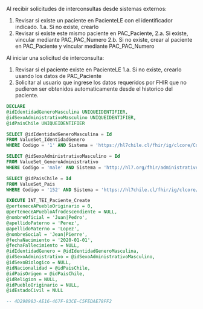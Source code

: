Al recibir solicitudes de interconsultas desde sistemas externos:

1. Revisar si existe un paciente en PacienteLE con el identificador indicado.
   1.a. Si no existe, crearlo
2. Revisar si existe este mismo paciente en PAC_Paciente,
   2.a. Si existe, vincular mediante PAC_PAC_Numero
   2.b. Si no existe, crear al paciente en PAC_Paciente y vincular mediante PAC_PAC_Numero

Al iniciar una solicitud de interconsulta:

1. Revisar si el paciente existe en PacienteLE
   1.a. Si no existe, crearlo usando los datos de PAC_Paciente
2. Solicitar al usuario que ingrese los datos requeridos por FHIR que no pudieron ser obtenidos automaticamente desde el historico del paciente.

```sql
DECLARE
@idIdentidadGeneroMasculina UNIQUEIDENTIFIER,
@idSexoAdministrativoMasculino UNIQUEIDENTIFIER,
@idPaisChile UNIQUEIDENTIFIER

SELECT @idIdentidadGeneroMasculina = Id
FROM ValueSet_IdentidadGenero
WHERE Codigo = '1' AND Sistema = 'https://hl7chile.cl/fhir/ig/clcore/CodeSystem/CSIdentidaddeGenero'

SELECT @idSexoAdministrativoMasculino = Id
FROM ValueSet_GeneroAdministrativo
WHERE Codigo = 'male' AND Sistema = 'http://hl7.org/fhir/administrative-gender'

SELECT @idPaisChile = Id
FROM ValueSet_Pais
WHERE Codigo = '152' AND Sistema = 'https://hl7chile.cl/fhir/ig/clcore/CodeSystem/CodPais'

EXECUTE INT_TEI_Paciente_Create
@perteneceAPuebloOriginario = 0,
@perteneceAPuebloAfrodescendiente = NULL,
@nombreOficial = 'Juan|Pedro',
@apellidoPaterno = 'Perez',
@apellidoMaterno = 'Lopez',
@nombreSocial = 'Jean|Pierre',
@fechaNacimiento = '2020-01-01',
@fechaFallecimiento = NULL,
@idIdentidadGenero = @idIdentidadGeneroMasculina,
@idSexoAdministrativo = @idSexoAdministrativoMasculino,
@idSexoBiologico = NULL,
@idNacionalidad = @idPaisChile,
@idPaisOrigen = @idPaisChile,
@idReligion = NULL,
@idPuebloOriginario = NULL,
@idEstadoCivil = NULL

-- 4D298983-AE16-467F-83CE-C5FEDAE78FF2
```
